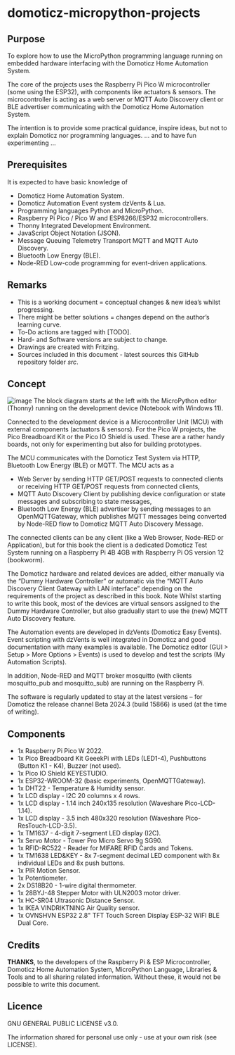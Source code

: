 # domoticz-micropython-projects

## Purpose
To explore how to use the MicroPython programming language running on embedded hardware interfacing with the Domoticz Home Automation System.

The core of the projects uses the Raspberry Pi Pico W microcontroller (some using the ESP32), with components like actuators & sensors.
The microcontroller is acting as a web server or MQTT Auto Discovery client or BLE advertiser communicating with the Domoticz Home Automation System.

The intention is to provide some practical guidance, inspire ideas, but not to explain Domoticz nor programming languages.
... and to have fun experimenting ...

## Prerequisites
It is expected to have basic knowledge of
* Domoticz Home Automation System.
* Domoticz Automation Event system dzVents & Lua.
* Programming languages Python and MicroPython.
* Raspberry Pi Pico / Pico W and ESP8266/ESP32 microcontrollers.
* Thonny Integrated Development Environment.
* JavaScript Object Notation (JSON).
* Message Queuing Telemetry Transport MQTT and MQTT Auto Discovery.
* Bluetooth Low Energy (BLE).
* Node-RED Low-code programming for event-driven applications.

## Remarks
* This is a working document = conceptual changes & new idea’s whilst progressing.
* There might be better solutions = changes depend on the author’s learning curve.
* To-Do actions are tagged with [TODO].
* Hard- and Software versions are subject to change.
* Drawings are created with Fritzing.
* Sources included in this document - latest sources this GitHub repository folder _src_.

## Concept
![image](https://github.com/rwbl/domoticz-micropython-projects/assets/47274144/54f97a7f-8c10-4699-bb8d-e1994dc028cf)
The block diagram starts at the left with the MicroPython editor (Thonny) running on the development device (Notebook with Windows 11).

Connected to the development device is a Microcontroller Unit (MCU) with external components (actuators & sensors).
For the Pico W projects, the Pico Breadboard Kit or the Pico IO Shield is used. These are a rather handy boards, not only for experimenting but also for building prototypes.

The MCU communicates with the Domoticz Test System via HTTP, Bluetooth Low Energy (BLE) or MQTT.
The MCU acts as a
* Web Server by sending HTTP GET/POST requests to connected clients or receiving HTTP GET/POST requests from connected clients,
* MQTT Auto Discovery Client by publishing device configuration or state messages and subscribing to state messages,
* Bluetooth Low Energy (BLE) advertiser by sending messages to an OpenMQTTGateway, which publishes MQTT messages being converted by Node-RED flow to Domoticz MQTT Auto Discovery Message.

The connected clients can be any client (like a Web Browser, Node-RED or Application), but for this book the client is a dedicated Domoticz Test System running on a Raspberry Pi 4B 4GB with Raspberry Pi OS version 12 (bookworm).

The Domoticz hardware and related devices are added, either manually via the “Dummy Hardware Controller” or automatic via the “MQTT Auto Discovery Client Gateway with LAN interface” depending on the requirements of the project as described in this book.
Note
Whilst starting to write this book, most of the devices are virtual sensors assigned to the Dummy Hardware Controller, but also gradually start to use the (new) MQTT Auto Discovery feature.

The Automation events are developed in dzVents (Domoticz Easy Events).
Event scripting with dzVents is well integrated in Domoticz and good documentation with many examples is available.
The Domoticz editor (GUI > Setup > More Options > Events) is used to develop and test the scripts (My Automation Scripts).

In addition, Node-RED and MQTT broker mosquitto (with clients mosquitto_pub and mosquitto_sub) are running on the Raspberry Pi.

The software is regularly updated to stay at the latest versions – for Domoticz the release channel Beta 2024.3 (build 15866) is used (at the time of writing).

## Components
* 1x Raspberry Pi Pico W 2022.
* 1x Pico Breadboard Kit GeeekPi with LEDs (LED1-4), Pushbuttons (Button K1 - K4), Buzzer (not used).
* 1x Pico IO Shield KEYESTUDIO.
* 1x ESP32-WROOM-32 (basic experiments, OpenMQTTGateway).
* 1x DHT22 - Temperature & Humidity sensor.
* 1x LCD display - I2C 20 columns x 4 rows.
* 1x LCD display - 1.14 inch 240x135 resolution (Waveshare Pico-LCD-1.14).
* 1x LCD display - 3.5 inch 480x320 resolution (Waveshare Pico-ResTouch-LCD-3.5).
* 1x TM1637 - 4-digit 7-segment LED display (I2C).
* 1x Servo Motor - Tower Pro Micro Servo 9g SG90.
* 1x RFID-RC522 - Reader for MIFARE RFID Cards and Tokens.
* 1x TM1638 LED&KEY - 8x 7-segment decimal LED component with 8x individual LEDs and 8x push buttons.
* 1x PIR Motion Sensor.
* 1x Potentiometer.
* 2x DS18B20 - 1-wire digital thermometer.
* 1x 28BYJ-48 Stepper Motor with ULN2003 motor driver.
* 1x HC-SR04 Ultrasonic Distance Sensor.
* 1x IKEA VINDRIKTNING Air Quality sensor.
* 1x OVNSHVN ESP32 2.8" TFT Touch Screen Display ESP-32 WIFI BLE Dual Core.

## Credits
**THANKS**, to the developers of the Raspberry Pi & ESP Microcontroller, Domoticz Home Automation System, MicroPython Language, Libraries & Tools and to all sharing related information. Without these, it would not be possible to write this document.

## Licence
GNU GENERAL PUBLIC LICENSE v3.0.

The information shared for personal use only - use at your own risk (see LICENSE).

